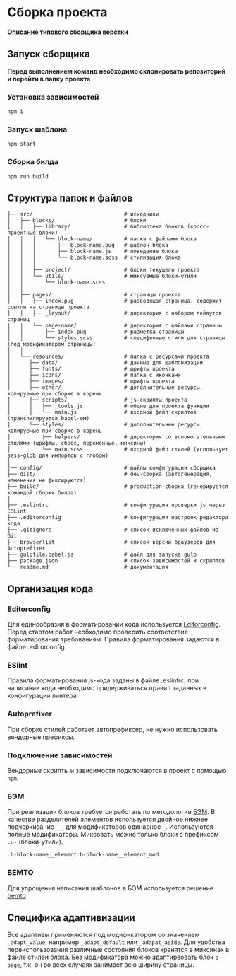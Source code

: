 # Сборка проекта
**Описание типового сборщика верстки**

## Запуск сборщика
**Перед выполнением команд необходимо склонировать репозиторий и перейти в папку проекта**

### Установка зависимостей
```
npm i
```

### Запуск шаблона
```
npm start
```

### Сборка билда
```
npm run build
```

## Структура папок и файлов
```
├── src/                             # исходники
│   ├── blocks/                      # блоки
│   │   ├── library/                 # библиотека блоков (кросс-проектные блоки)
│   │   │   └── block-name/          # папка с файлами блока
│   │   │       ├── block-name.pug   # шаблон блока
│   │   │       ├── block-name.js    # поведение блока
│   │   │       └── block-name.scss  # стилизация блока
│   │   │
│   │   ├── project/                 # блоки текущего проекта
│   │   └── utils/                   # миксуемые блоки-утили
│   │       └── block-name.scss      
│   │
│   ├── pages/                       # страницы проекта
│   │   ├── index.pug                # разводящая страница, содержит ссыкли на страницы проекта
│   │   ├── _layout/                 # директория с набором лейаутов страниц
│   │   └── page-name/               # директория с файлами страницы
│   │       ├── index.pug            # разметка страницы
│   │       └── styles.scss          # специфичные стили для страницы (под модификатором страницы)
│   │
│   └── resources/                   # папка с ресурсами проекта
│      ├── data/                     # данные для шаблонизации    
│      ├── fonts/                    # шрифты проекта
│      ├── icons/                    # папка с иконками
│      ├── images/                   # шрифты проекта
│      ├── other/                    # дополнительные ресурсы, копируемые при сборке в корень
│      ├── scripts/                  # js-скрипты проекта
│      │   ├── _tools.js             # общие для проекта функции
│      │   └── main.js               # входной файл скриптов (транспилируется babel-ом)
│      └── styles/                   # дополнительные ресурсы, копируемые при сборке в корень
│          ├── helpers/              # директория со вспомогательными стилями (шрифты, сброс, переменные, миксины)
│          └── main.scss             # входной файл стилей (использует sass-glob для импортов с глобом)
│
│── config/                          # файлы конфигурации сборщика
├── dist/                            # dev-сборка (автогенерация, изменения не фиксируются)
├── build/                           # production-сборка (генерируется командой сборки билда)
│
├── .eslintrc                        # конфигурация проверки js через ESLint
├── .editorconfig                    # конфигурация настроек редактора кода
├── .gitignore                       # список исключённых файлов из Git
├── browserlist                      # список версий браузеров для Autoprefixer
├── gulpfile.babel.js                # файл для запуска gulp
├── package.json                     # список зависимостей и скриптов
└── readme.md                        # документация
```

## Организация кода

### Editorconfig
Для единообразия в форматировании кода используется [Editorconfig](https://editorconfig.org/). Перед стартом работ необходимо проверить соответствие форматирования требованиям. Правила форматирования задаются в файле .editorconfig.

### ESlint
Правила форматирования js-кода заданы в файле .eslintrc, при написании кода необходимо придерживаться правил заданных в конфигурации линтера.

### Autoprefixer
При сборке стилей работает автопрефиксер, не нужно использовать вендорные префиксы.

### Подключение зависимостей
Вендорные скрипты и зависимости подключаются в проект с помощью `npm`.

### БЭМ
При реализации блоков требуется работать по методологии [БЭМ](https://ru.bem.info/methodology/quick-start/). В качестве разделителей элементов используется двойное нижнее подчеркивание `__`, для модификаторов одинарное `_`. Используются полные модификаторы. Миксовать можно только блоки с префиксом `.u-` (блоки-утили).
```
.b-block-name__element.b-block-name__element_mod
```

### BEMTO
Для упрощения написания шаблонов в БЭМ используется решение [bemto](https://github.com/kizu/bemto)

## Специфика адаптивизации
Все адаптивы применяются под модификатором со значением `_adapt_value`, например `_adapt_default` или `_adapat_aside`. Для удобства переиспользования различные состояния блоков хранятся в миксинах в файле стилей блока. Без модификатора можно адаптирвовать блок `b-page`, т.к. он во всех случаях занимает всю ширину страницы.
